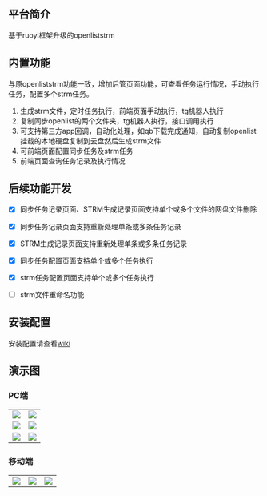 ## 平台简介

基于ruoyi框架升级的openliststrm

## 内置功能

与原openliststrm功能一致，增加后管页面功能，可查看任务运行情况，手动执行任务，配置多个strm任务。

1. 生成strm文件，定时任务执行，前端页面手动执行，tg机器人执行
2. 复制同步openlist的两个文件夹，tg机器人执行，接口调用执行
3. 可支持第三方app回调，自动化处理，如qb下载完成通知，自动复制openlist挂载的本地硬盘复制到云盘然后生成strm文件
4. 可前端页面配置同步任务及strm任务
5. 前端页面查询任务记录及执行情况

## 后续功能开发

- [X] 同步任务记录页面、STRM生成记录页面支持单个或多个文件的网盘文件删除
- [X] 同步任务记录页面支持重新处理单条或多条任务记录
- [X] STRM生成记录页面支持重新处理单条或多条任务记录
- [X] 同步任务配置页面支持单个或多个任务执行
- [X] strm任务配置页面支持单个或多个任务执行
- [ ] strm文件重命名功能


## 安装配置

安装配置请查看[wiki](https://github.com/907739769/OpenList-strm-RuoYi/wiki)

## 演示图

### PC端

<table>
    <tr>
        <td><img src="https://github.com/user-attachments/assets/b373b65f-4bd2-4af4-a5a6-9c77d8266fa0"/></td>
        <td><img src="https://github.com/user-attachments/assets/4ce3623e-fcd8-47ae-98c7-82fb92cafd90"/></td>
    </tr>
    <tr>
        <td><img src="https://github.com/user-attachments/assets/86012a22-ac01-49d0-acba-03873dd047f6"/></td>
        <td><img src="https://github.com/user-attachments/assets/a3962694-b4fe-4397-a6f7-6c50a83065ce"/></td>
    </tr>
    <tr>
        <td><img src="https://github.com/user-attachments/assets/ac16de9d-eab0-4bae-a40c-449078336770"/></td>
        <td><img src="https://github.com/user-attachments/assets/e210e93a-fc34-4e9d-a935-3526ecc6daa3"/></td>
    </tr>

</table>

### 移动端


<table>
    <tr>
        <td><img src="https://github.com/user-attachments/assets/b99de7cd-d5e3-4c03-b9c4-5316f6b1a239"/></td>
        <td><img src="https://github.com/user-attachments/assets/26b4b12d-63ea-4d09-8740-1144044e756c"/></td>
        <td><img src="https://github.com/user-attachments/assets/0cfb0efa-f5fe-4cfd-a6e8-296cd7102de0"/></td>
    </tr>
</table>

